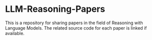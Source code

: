 # LLM-Reasoning-Papers
This is a repository for sharing papers in the field of Reasoning with Language Models. The related source code for each paper is linked if available.
